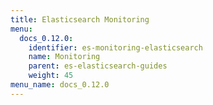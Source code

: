 ```yaml
---
title: Elasticsearch Monitoring
menu:
  docs_0.12.0:
    identifier: es-monitoring-elasticsearch
    name: Monitoring
    parent: es-elasticsearch-guides
    weight: 45
menu_name: docs_0.12.0
---
```


